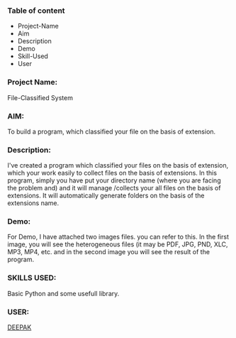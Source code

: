 ### Table of content

 * Project-Name
 * Aim
 * Description
 * Demo
 * Skill-Used
 * User
 
 ### Project Name: 
 File-Classified System   

 ### AIM: 
 To build a program, which classified your file on the basis of extension.
 
 ### Description: 
 I've created a program which classified your files on the basis of extension, which your work easily to collect files on the basis 
 of extensions. In this program, simply you have put your directory name (where you are facing the problem and) and it will manage /collects 
 your all files on the basis of extensions. It will automatically generate folders on the basis of the extensions name.  
 
 ### Demo:
 For Demo, I have attached two images files. you can refer to this. In the first image, you will see the heterogeneous files (it may be PDF, JPG,
 PND, XLC, MP3, MP4, etc. and in the second image you will see the result of the program. 
 
 ### SKILLS USED:
 Basic Python and some usefull library. 

 ### USER:
 [DEEPAK](https://github.com/deepak2233)
 
